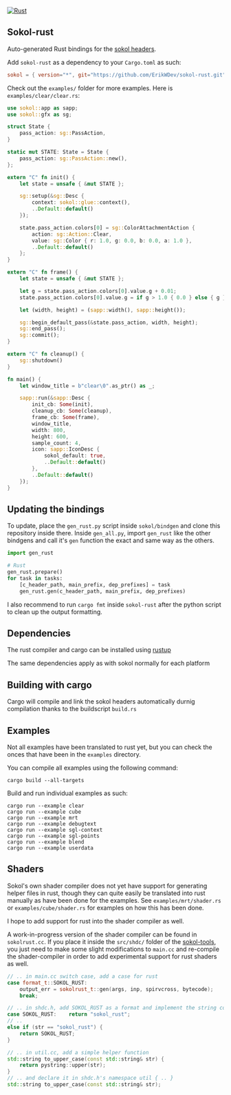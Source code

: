 [![Rust](https://github.com/ErikWDev/sokol-rust/actions/workflows/main.yml/badge.svg)](https://github.com/ErikWDev/sokol-rust/actions/workflows/main.yml)

## Sokol-rust
Auto-generated Rust bindings for the [sokol headers](https://github.com/floooh/sokol).

Add `sokol-rust` as a dependency to your `Cargo.toml` as such:
```toml
sokol = { version="*", git="https://github.com/ErikWDev/sokol-rust.git" }
```

Check out the `examples/` folder for more examples. Here is `examples/clear/clear.rs`:
```rust
use sokol::app as sapp;
use sokol::gfx as sg;

struct State {
    pass_action: sg::PassAction,
}

static mut STATE: State = State {
    pass_action: sg::PassAction::new(),
};

extern "C" fn init() {
    let state = unsafe { &mut STATE };

    sg::setup(&sg::Desc {
        context: sokol::glue::context(),
        ..Default::default()
    });

    state.pass_action.colors[0] = sg::ColorAttachmentAction {
        action: sg::Action::Clear,
        value: sg::Color { r: 1.0, g: 0.0, b: 0.0, a: 1.0 },
        ..Default::default()
    };
}

extern "C" fn frame() {
    let state = unsafe { &mut STATE };

    let g = state.pass_action.colors[0].value.g + 0.01;
    state.pass_action.colors[0].value.g = if g > 1.0 { 0.0 } else { g };

    let (width, height) = (sapp::width(), sapp::height());

    sg::begin_default_pass(&state.pass_action, width, height);
    sg::end_pass();
    sg::commit();
}

extern "C" fn cleanup() {
    sg::shutdown()
}

fn main() {
    let window_title = b"clear\0".as_ptr() as _;

    sapp::run(&sapp::Desc {
        init_cb: Some(init),
        cleanup_cb: Some(cleanup),
        frame_cb: Some(frame),
        window_title,
        width: 800,
        height: 600,
        sample_count: 4,
        icon: sapp::IconDesc {
            sokol_default: true,
            ..Default::default()
        },
        ..Default::default()
    });
}
```

## Updating the bindings
To update, place the `gen_rust.py` script inside `sokol/bindgen` and clone this repository inside there. 
Inside `gen_all.py`, import `gen_rust` like the other bindgens and call it's `gen` function the exact and
same way as the others.

```python
import gen_rust

# Rust
gen_rust.prepare()
for task in tasks:
    [c_header_path, main_prefix, dep_prefixes] = task
    gen_rust.gen(c_header_path, main_prefix, dep_prefixes)
```

I also recommend to run `cargo fmt` inside `sokol-rust` after the python script to clean up the output formatting.

## Dependencies
The rust compiler and cargo can be installed using [rustup](https://rustup.rs/)

The same dependencies apply as with sokol normally for each platform 

## Building with cargo
Cargo will compile and link the sokol headers automatically durnig compilation thanks to the buildscript `build.rs`

## Examples
Not all examples have been translated to rust yet, but you can check the onces that have been in the `examples` directory.

You can compile all examples using the following command:
```console
cargo build --all-targets
```

Build and run individual examples as such:
```console
cargo run --example clear
cargo run --example cube
cargo run --example mrt
cargo run --example debugtext
cargo run --example sgl-context
cargo run --example sgl-points
cargo run --example blend
cargo run --example userdata
```

## Shaders
Sokol's own shader compiler does not yet have support for generating helper files in rust, though they can quite easily
be translated into rust manually as have been done for the examples. See `examples/mrt/shader.rs` or `examples/cube/shader.rs`
for examples on how this has been done.

I hope to add support for rust into the shader compiler as well.

A work-in-progress version of the shader compiler can be found in `sokolrust.cc`. If you place it inside the `src/shdc/` folder
of the [sokol-tools](https://github.com/floooh/sokol-tools), you just need to make some slight modifications to `main.cc` and re-compile
the shader-compiler in order to add experimental support for rust shaders as well.

```cpp
// .. in main.cc switch case, add a case for rust
case format_t::SOKOL_RUST:
    output_err = sokolrust_t::gen(args, inp, spirvcross, bytecode);
    break;

// .. in shdc.h, add SOKOL_RUST as a format and implement the string conversions
case SOKOL_RUST:    return "sokol_rust";
// ..
else if (str == "sokol_rust") {
    return SOKOL_RUST;
}

// .. in util.cc, add a simple helper function
std::string to_upper_case(const std::string& str) {
    return pystring::upper(str);
}
// .. and declare it in shdc.h's namespace util { .. }
std::string to_upper_case(const std::string& str);
```
